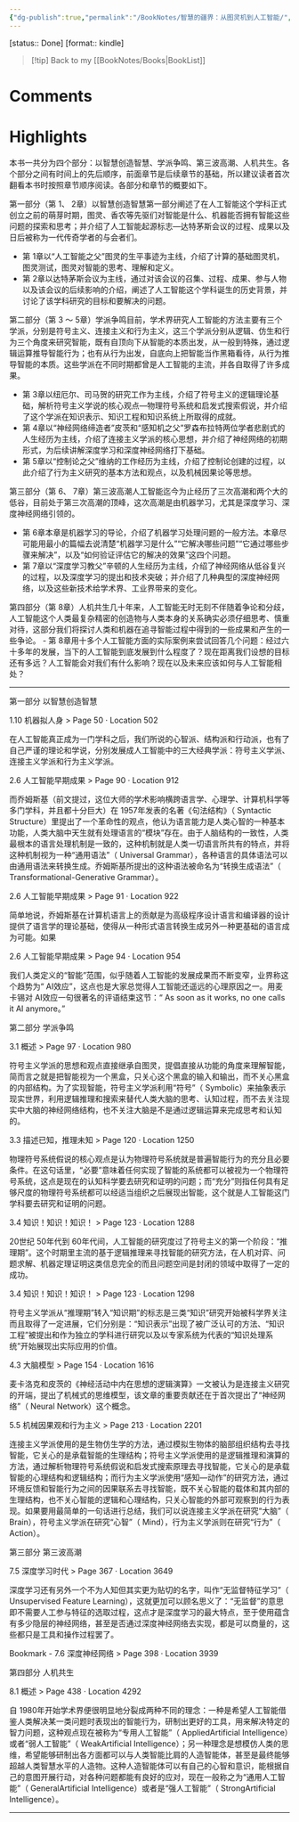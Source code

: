 ```yaml
---
{"dg-publish":true,"permalink":"/BookNotes/智慧的疆界：从图灵机到人工智能/","title":"智慧的疆界：从图灵机到人工智能","noteIcon":""}
---
```


[status:: Done]
[format:: kindle]

>[!tip] Back to my [[BookNotes/Books\|BookList]]

# Comments

# Highlights


本书一共分为四个部分：以智慧创造智慧、学派争鸣、第三波高潮、人机共生。各个部分之间有时间上的先后顺序，前面章节是后续章节的基础，所以建议读者首次翻看本书时按照章节顺序阅读。各部分和章节的概要如下。

第一部分（第 1、 2章）以智慧创造智慧第一部分阐述了在人工智能这个学科正式创立之前的萌芽时期，图灵、香农等先驱们对智能是什么、机器能否拥有智能这些问题的探索和思考；并介绍了人工智能起源标志—达特茅斯会议的过程、成果以及日后被称为一代传奇学者的与会者们。
- 第 1章以“人工智能之父”图灵的生平事迹为主线，介绍了计算的基础图灵机，图灵测试，图灵对智能的思考、理解和定义。
- 第 2章以达特茅斯会议为主线，通过对该会议的召集、过程、成果、参与人物以及该会议的后续影响的介绍，阐述了人工智能这个学科诞生的历史背景，并讨论了该学科研究的目标和要解决的问题。

第二部分（第 3 ～ 5章）学派争鸣目前，学术界研究人工智能的方法主要有三个学派，分别是符号主义、连接主义和行为主义，这三个学派分别从逻辑、仿生和行为三个角度来研究智能，既有自顶向下从智能的本质出发，从一般到特殊，通过逻辑运算推导智能行为；也有从行为出发，自底向上把智能当作黑箱看待，从行为推导智能的本质。这些学派在不同时期都曾是人工智能的主流，并各自取得了许多成果。
- 第 3章以纽厄尔、司马贺的研究工作为主线，介绍了符号主义的逻辑理论基础，解析符号主义学说的核心观点—物理符号系统和启发式搜索假说，并介绍了这个学派在知识表示、知识工程和知识系统上所取得的成就。
- 第 4章以“神经网络缔造者”皮茨和“感知机之父”罗森布拉特两位学者悲剧式的人生经历为主线，介绍了连接主义学派的核心思想，并介绍了神经网络的初期形式，为后续讲解深度学习和深度神经网络打下基础。
- 第 5章以“控制论之父”维纳的工作经历为主线，介绍了控制论创建的过程，以此介绍了行为主义研究的基本方法和观点，以及机械因果论等思想。

第三部分（第 6、 7章）第三波高潮人工智能迄今为止经历了三次高潮和两个大的低谷，目前处于第三次高潮的顶峰，这次高潮是由机器学习，尤其是深度学习、深度神经网络引领的。
- 第 6章本章是机器学习的导论，介绍了机器学习处理问题的一般方法。本章尽可能用最小的篇幅去说清楚“机器学习是什么”“它解决哪些问题”“它通过哪些步骤来解决”，以及“如何验证评估它的解决的效果”这四个问题。
- 第 7章以“深度学习教父”辛顿的人生经历为主线，介绍了神经网络从低谷复兴的过程，以及深度学习的提出和技术突破；并介绍了几种典型的深度神经网络，以及这些新技术给学术界、工业界带来的变化。

第四部分（第 8章）人机共生几十年来，人工智能无时无刻不伴随着争论和分歧，人工智能这个人类最复杂精密的创造物与人类本身的关系确实必须仔细思考、慎重对待，这部分我们将探讨人类和机器在追寻智能过程中得到的一些成果和产生的一些争论。
	- 第 8章用十多个人工智能方面的实际案例来尝试回答几个问题：经过六十多年的发展，当下的人工智能到底发展到什么程度了？现在距离我们设想的目标还有多远？人工智能会对我们有什么影响？现在以及未来应该如何与人工智能相处？

---

第一部分 以智慧创造智慧

1.10 机器拟人身 > Page 50 · Location 502

在人工智能真正成为一门学科之后，我们所说的心智派、结构派和行动派，也有了自己严谨的理论和学说，分别发展成人工智能中的三大经典学派：符号主义学派、连接主义学派和行为主义学派。

2.6 人工智能早期成果 > Page 90 · Location 912

而乔姆斯基（前文提过，这位大师的学术影响横跨语言学、心理学、计算机科学等多门学科，并且都十分巨大）在 1957年发表的名著《句法结构》（ Syntactic Structure）里提出了一个革命性的观点，他认为语言能力是人类心智的一种基本功能，人类大脑中天生就有处理语言的“模块”存在。由于人脑结构的一致性，人类最根本的语言处理机制是一致的，这种机制就是人类一切语言所共有的特点，并将这种机制视为一种“通用语法”（ Universal Grammar），各种语言的具体语法可以由通用语法来转换生成。乔姆斯基所提出的这种语法被命名为“转换生成语法”（ Transformational-Generative Grammar）。

2.6 人工智能早期成果 > Page 91 · Location 922

简单地说，乔姆斯基在计算机语言上的贡献是为高级程序设计语言和编译器的设计提供了语言学的理论基础，使得从一种形式语言转换生成另外一种更基础的语言成为可能。如果

2.6 人工智能早期成果 > Page 94 · Location 954

我们人类定义的“智能”范围，似乎随着人工智能的发展成果而不断变窄，业界称这个趋势为“ AI效应”，这点也是大家总觉得人工智能还遥远的心理原因之一。用麦卡锡对 AI效应一句很著名的评语结束这节：“ As soon as it works, no one calls it AI anymore。”

第二部分 学派争鸣

3.1 概述 > Page 97 · Location 980

符号主义学派的思想和观点直接继承自图灵，提倡直接从功能的角度来理解智能，简而言之就是把智能视为一个黑盒，只关心这个黑盒的输入和输出，而不关心黑盒的内部结构。为了实现智能，符号主义学派利用“符号”（ Symbolic）来抽象表示现实世界，利用逻辑推理和搜索来替代人类大脑的思考、认知过程，而不去关注现实中大脑的神经网络结构，也不关注大脑是不是通过逻辑运算来完成思考和认知的。

3.3 描述已知，推理未知 > Page 120 · Location 1250

物理符号系统假说的核心观点是认为物理符号系统就是普遍智能行为的充分且必要条件。在这句话里，“必要”意味着任何实现了智能的系统都可以被视为一个物理符号系统，这点是现在的认知科学要去研究和证明的问题；而“充分”则指任何具有足够尺度的物理符号系统都可以经适当组织之后展现出智能，这个就是人工智能这门学科要去研究和证明的问题。

3.4 知识！知识！知识！ > Page 123 · Location 1288

20世纪 50年代到 60年代间，人工智能的研究度过了符号主义的第一个阶段：“推理期”。这个时期里主流的基于逻辑推理来寻找智能的研究方法，在人机对弈、问题求解、机器定理证明这类信息完全的而且问题空间是封闭的领域中取得了一定的成功。

3.4 知识！知识！知识！ > Page 123 · Location 1298

符号主义学派从“推理期”转入“知识期”的标志是三类“知识”研究开始被科学界关注而且取得了一定进展，它们分别是：“知识表示”出现了被广泛认可的方法、“知识工程”被提出和作为独立的学科进行研究以及以专家系统为代表的“知识处理系统”开始展现出实际应用的价值。

4.3 大脑模型 > Page 154 · Location 1616

麦卡洛克和皮茨的《神经活动中内在思想的逻辑演算》一文被认为是连接主义研究的开端，提出了机械式的思维模型，该文章的重要贡献还在于首次提出了“神经网络”（ Neural Network）这个概念。

5.5 机械因果观和行为主义 > Page 213 · Location 2201

连接主义学派使用的是生物仿生学的方法，通过模拟生物体的脑部组织结构去寻找智能，它关心的是承载智能的生理结构；符号主义学派使用的是逻辑推理和演算的方法，通过解析物理符号系统假说和启发式搜索原理去寻找智能，它关心的是承载智能的心理结构和逻辑结构；而行为主义学派使用“感知—动作”的研究方法，通过环境反馈和智能行为之间的因果联系去寻找智能，既不关心智能的载体和其内部的生理结构，也不关心智能的逻辑和心理结构，只关心智能的外部可观察到的行为表现。如果要用最简单的一句话进行总结，我们可以说连接主义学派在研究“大脑”（ Brain），符号主义学派在研究“心智”（ Mind），行为主义学派则在研究“行为”（ Action）。

第三部分 第三波高潮

7.5 深度学习时代 > Page 367 · Location 3649

深度学习还有另外一个不为人知但其实更为贴切的名字，叫作“无监督特征学习”（ Unsupervised Feature Learning），这就更加可以顾名思义了：“无监督”的意思即不需要人工参与特征的选取过程，这点才是深度学习的最大特点，至于使用蕴含有多少隐层的神经网络，甚至是否通过深度神经网络去实现，都是可以商量的，这些都只是工具和操作过程罢了。

Bookmark - 7.6 深度神经网络 > Page 398 · Location 3939

第四部分 人机共生

8.1 概述 > Page 438 · Location 4292

自 1980年开始学术界便很明显地分裂成两种不同的理念：一种是希望人工智能借鉴人类解决某一类问题时表现出的智能行为，研制出更好的工具，用来解决特定的智力问题，这种观点现在被称为“专用人工智能”（ AppliedArtificial Intelligence）或者“弱人工智能”（ WeakArtificial Intelligence）；另一种理念是想模仿人类的思维，希望能够研制出各方面都可以与人类智能比肩的人造智能体，甚至是最终能够超越人类智慧水平的人造物。这种人造智能体可以有自己的心智和意识，能根据自己的意图开展行动，对各种问题都能有良好的应对，现在一般称之为“通用人工智能”（ GeneralArtificial Intelligence）或者是“强人工智能”（ StrongArtificial Intelligence）。

---
